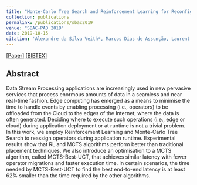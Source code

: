 ```yaml
---
title: "Monte-Carlo Tree Search and Reinforcement Learning for Reconfiguring Data Stream Processing on Edge Computing"
collection: publications
permalink: /publications/sbac2019
venue: "SBAC-PAD 2019"
date: 2019-10-15
citation: 'Alexandre da Silva Veith*, Marcos Dias de Assunção, Laurent Lefèvre'
---
```

[[Paper]](http://aveith.github.io/files/sbac-pad2019.pdf) [[BIBTEX]](http://aveith.github.io/files/sbac-pad2019.bib)



## Abstract
Data Stream Processing applications are increasingly used in new pervasive services that process enormous amounts of data in a seamless and near real-time fashion. Edge computing has emerged as a means to minimise the time to handle events by enabling processing (i.e., operators) to be offloaded from the Cloud to the edges of the Internet, where the data is often generated. Deciding where to execute such operations (i.e., edge or cloud) during application deployment or at runtime is not a trivial problem. In this work, we employ Reinforcement Learning and Monte-Carlo Tree Search to reassign operators during application runtime. Experimental results show that RL and MCTS algorithms perform better than traditional placement techniques. We also introduce an optimisation to a MCTS algorithm, called MCTS-Best-UCT, that achieves similar latency with fewer operator migrations and faster execution time. In certain scenarios, the time needed by MCTS-Best-UCT to find the best end-to-end latency is at least 62% smaller than the time required by the other algorithms. 




